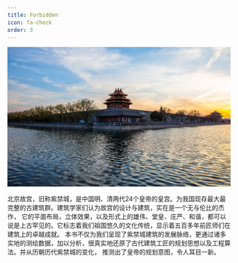 ```yaml
---
title: Forbidden
icon: fa-check
order: 3
---
```


<a href="#" class="image featured"><img src="assets/images/1.jpg" alt="" /></a>

北京故宫，旧称紫禁城，是中国明、清两代24个皇帝的皇宫。为我国现存最大最完整的古建筑群。建筑学家们认为故宫的设计与建筑，实在是一个无与伦比的杰作，
    它的平面布局，立体效果，以及形式上的雄伟、堂皇、庄严、和谐，都可以说是上古罕见的。它标志着我们祖国悠久的文化传统，显示着五百多年前匠师们在建筑上的卓越成就。
    本书不仅为我们呈现了紫禁城建筑的发展脉络，更通过诸多实地的测绘数据，加以分析，很真实地还原了古代建筑工匠的规划思想以及工程算法。并从历朝历代紫禁城的变化，
    推测出了皇帝的规划意图，令人耳目一新。